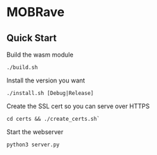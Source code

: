 # MOBRave

## Quick Start

Build the wasm module
```
./build.sh
```

Install the version you want
```
./install.sh [Debug|Release]
```

Create the SSL cert so you can serve over HTTPS
```
cd certs && ./create_certs.sh`
```

Start the webserver
```
python3 server.py
```
